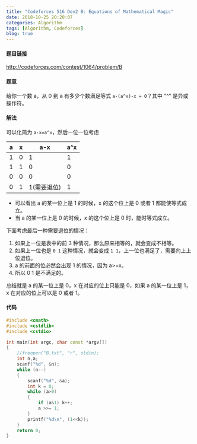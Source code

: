 ```yaml
---
title: "Codeforces 516 Dev2 B: Equations of Mathematical Magic"
date: 2018-10-25 20:20:07
categories: Algorithm
tags: [Algorithm, Codeforces]
blog: true
---
```




#### 题目链接

http://codeforces.com/contest/1064/problem/B

#### 题意

给你一个数 a，从 0 到 a 有多少个数满足等式 `a-(a^x)-x = 0`？其中 "^" 是异或操作符。

#### 解法

<!-- more -->

可以化简为 `a-x=a^x`，然后一位一位考虑

| a | x | a-x | a^x |
| - | - | - | - |
| 1 | 0 | 1 | 1 |
| 1 | 1 | 0 | 0 |
| 0 | 0 | 0 | 0 |
| 0 | 1 | 1(需要退位) | 1 |

- 可以看出 a 的某一位上是 1 的时候，x 的这个位上是 0 或者 1 都能使等式成立。
- 当 a 的某一位上是 0 的时候，x 的这个位上是 0 时，能时等式成立。

下面考虑最后一种需要退位的情况：
1. 如果上一位是表中的前 3 种情况，那么原来相等的，就会变成不相等。
2. 如果上一位也是 `0 1` 这种情况，就会变成 `1 1`，上一位也满足了，需要向上上位退位。
3. a 的前面的位必然会出现 1 的情况，因为 a>=x。
4. 所以 0 1 是不满足的。

总结就是 a 的某一位上是 0，x 在对应的位上只能是 0，如果 a 的某一位上是 1，x 在对应的位上可以是 0 或者 1。

#### 代码

```cpp
#include <cmath>
#include <cstdlib>
#include <cstdio>

int main(int argc, char const *argv[])
{
    //freopen("B.txt", "r", stdin);
    int n,a;
    scanf("%d", &n);
    while (n--) 
    {
        scanf("%d", &a);
        int k = 0;
        while (a>0)
        {
            if (a&1) k++;
            a >>= 1;
        }
        printf("%d\n", (1<<k));
    }
    return 0;
}
```


